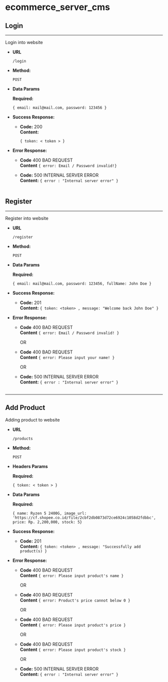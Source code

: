 # ecommerce_server_cms

## Login

----

Login into website 

* **URL**

  `/login`

* **Method:**

  `POST`

* **Data Params**
  
  **Required:**

  `{
      email: mail@mail.com,
      password: 123456
  }`

* **Success Response:**

  * **Code:** 200 <br />
    **Content:** 
    ```
    { token: < token > }
    ```
 
* **Error Response:**
  * **Code** 400 BAD REQUEST <br />
    **Content** `{ error: Email / Password invalid!}`

  * **Code:** 500 INTERNAL SERVER ERROR <br />
    **Content:** `{ error : "Internal server error" }`
<br /><br />

## Register

----

Register into website 

* **URL**

  `/register`

* **Method:**

  `POST`

* **Data Params**
  
  **Required:**


    `{ email: mail@mail.com,
    password: 123456,
    fullName: John Doe }`


* **Success Response:**

  * **Code:** 201 <br />
    **Content:** 
    `{ token: <token> , message: "Welcome back John Doe" }`
 
* **Error Response:**
  * **Code** 400 BAD REQUEST <br />
    **Content** `{ error: Email / Password invalid! }`

    OR

  * **Code** 400 BAD REQUEST <br />
    **Content** `{ error: Please input your name! }`

    OR

  * **Code:** 500 INTERNAL SERVER ERROR <br />
    **Content:** `{ error : "Internal server error" }`
<br /><br />

----

## Add Product

Adding product to website

* **URL**

  `/products`

* **Method:**

  `POST`

* **Headers Params**
  
  **Required:**

  ` { token: < token > } `

* **Data Params**
  
  **Required:**

    `{ name: Ryzen 5 2400G,
    image_url: 'https://cf.shopee.co.id/file/2cbf2db0873d72ce6924c1058d2fdbbc',
    price: Rp. 2,200,000,
    stock: 5}`


* **Success Response:**

  * **Code:** 201 <br />
    **Content:** 
    `{ token: <token> , message: "Successfully add product(s) }`
 
* **Error Response:**
  * **Code** 400 BAD REQUEST <br />
    **Content** `{ error: Please input product's name }`

    OR

  * **Code** 400 BAD REQUEST <br />
    **Content** `{ error: Product's price cannot below 0 }`

    OR

  * **Code** 400 BAD REQUEST <br />
    **Content** `{ error: Please input product's price }`

    OR

  * **Code** 400 BAD REQUEST <br />
    **Content** `{ error: Please input product's stock }`

    OR

  * **Code:** 500 INTERNAL SERVER ERROR <br />
    **Content:** `{ error : "Internal server error" }`
<br /><br />
